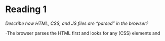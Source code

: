 # Reading 1 #

*Describe how HTML, CSS, and JS files are “parsed” in the browser?*

-The browser parses the HTML first and looks for any <link> (CSS) elements and <script> (JavaScript) elements

-The browser sends requests back to the server for any CSS or JavaScript file it found

-The server sends data in the form of packets which forms the website

*How can you find images to add to a Website?*

- Go to google images and use the liscense filter to avoid copyright strikes, save the image,

*How do you create a String vs a Number in JavaScript?*

-To create a string in JavaScript you put the term in double quotes

-To create a number don't put it in quotations 

*What is a Variable and why are they important in JavaScript?*

-Variables are containers that store value

-Variables give JavaScript its dynamic properties, if variables couldn't change everything would look the same

*What is an HTML attribute?*

- An attribute provides extra information about the element

*Describe the Anatomy of an HTMl element?*

-The opening tag: This consists of the name of the element (in this example, p for paragraph), wrapped in opening and closing angle brackets. This opening tag marks where the element begins or starts to take effect. In this example, it precedes the start of the paragraph text.

-The content: This is the content of the element. In this example, it is the paragraph text.

-The closing tag: This is the same as the opening tag, except that it includes a forward slash before the element name. This marks where the element ends. Failing to include a closing tag is a common beginner error that can produce peculiar results

*What is the Difference between <article> and <section> element tags?*

-<section> is similar to <article>, but it is more for grouping together a single part of the page that constitutes one single piece of functionality

*How does metadata influence Search Engine Optimization?*

-Web browsers use information contained in the head to render the HTML document correctly

*What is the first step to designing a Website?*

-Designing a wireframe 

